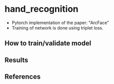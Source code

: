 # hand_recognition
- Pytorch implementation of the paper: "ArcFace"
- Training of network is done using triplet loss.

## How to train/validate model


## Results


## References